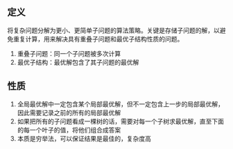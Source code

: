 ## 定义
将复杂问题分解为更小、更简单子问题的算法策略。关键是存储子问题的解，以避免重复计算，用来解决具有重叠子问题和最优子结构性质的问题。
1. 重叠子问题：同一个子问题被多次计算
2. 最优子结构：最优解包含了其子问题的最优解
## 性质
1. 全局最优解中一定包含某个局部最优解，但不一定包含上一步的局部最优解，因此需要记录之前的所有的局部最优解
2. 如果把所有的子问题看成一棵树的话，需要对每一个子树求最优解，直至下面的每一个叶子的值，将他们组合成答案
3. 本质是穷举法，可以保证结果是最佳的，复杂度高

